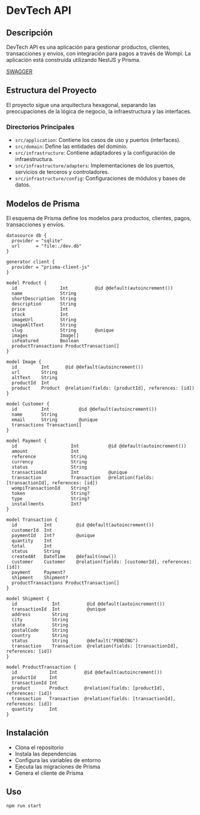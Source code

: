 # DevTech API

## Descripción

DevTech API es una aplicación para gestionar productos, clientes, transacciones y envíos, con integración para pagos a través de Wompi. La aplicación está construida utilizando NestJS y Prisma.

[SWAGGER](https://devtech-api.onrender.com/api/docs)

## Estructura del Proyecto

El proyecto sigue una arquitectura hexagonal, separando las preocupaciones de la lógica de negocio, la infraestructura y las interfaces.

### Directorios Principales

- `src/application`: Contiene los casos de uso y puertos (interfaces).
- `src/domain`: Define las entidades del dominio.
- `src/infrastructure`: Contiene adaptadores y la configuración de infraestructura.
- `src/infrastructure/adapters`: Implementaciones de los puertos, servicios de terceros y controladores.
- `src/infrastructure/config`: Configuraciones de módulos y bases de datos.

## Modelos de Prisma

El esquema de Prisma define los modelos para productos, clientes, pagos, transacciones y envíos.

```prisma
datasource db {
  provider = "sqlite"
  url      = "file:./dev.db"
}

generator client {
  provider = "prisma-client-js"
}

model Product {
  id                Int          @id @default(autoincrement())
  name              String
  shortDescription  String
  description       String
  price             Int
  stock             Int
  imageUrl          String
  imageAltText      String
  slug              String       @unique
  images            Image[]
  isFeatured        Boolean
  productTransactions ProductTransaction[]
}

model Image {
  id         Int      @id @default(autoincrement())
  url        String
  altText    String
  productId  Int
  product    Product  @relation(fields: [productId], references: [id])
}

model Customer {
  id         Int           @id @default(autoincrement())
  name       String
  email      String        @unique
  transactions Transaction[]
}

model Payment {
  id                    Int           @id @default(autoincrement())
  amount                Int
  reference             String
  currency              String
  status                String
  transactionId         Int           @unique
  transaction           Transaction   @relation(fields: [transactionId], references: [id])
  wompiTransactionId    String?       
  token                 String?       
  type                  String?       
  installments          Int?       
}

model Transaction {
  id          Int         @id @default(autoincrement())
  customerId  Int
  paymentId   Int?        @unique
  quantity    Int
  total       Int
  status      String
  createdAt   DateTime    @default(now())
  customer    Customer    @relation(fields: [customerId], references: [id])
  payment     Payment?   
  shipment    Shipment?
  productTransactions ProductTransaction[]
}

model Shipment {
  id             Int          @id @default(autoincrement())
  transactionId  Int          @unique
  address        String
  city           String
  state          String
  postalCode     String
  country        String
  status         String       @default("PENDING")
  transaction    Transaction  @relation(fields: [transactionId], references: [id])
}

model ProductTransaction {
  id            Int          @id @default(autoincrement())
  productId     Int
  transactionId Int
  product       Product      @relation(fields: [productId], references: [id])
  transaction   Transaction  @relation(fields: [transactionId], references: [id])
  quantity      Int
}

```

## Instalación
 - Clona el repositorio
 - Instala las dependencias
 - Configura las variables de entorno
 - Ejecuta las migraciones de Prisma
 - Genera el cliente de Prisma

## Uso
```
npm run start
```